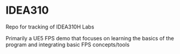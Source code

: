 # IDEA310
Repo for tracking of IDEA310H Labs

Primarily a UE5 FPS demo that focuses on learning the basics of the program and integrating basic FPS concepts/tools
